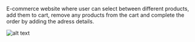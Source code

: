 E-commerce website where user can select between different products, add them to cart, remove any products from the cart and complete the order by adding the adress details.

![alt text]()